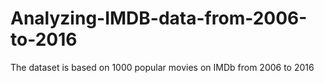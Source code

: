 # Analyzing-IMDB-data-from-2006-to-2016
The dataset is based on 1000 popular movies on IMDb from 2006 to 2016
